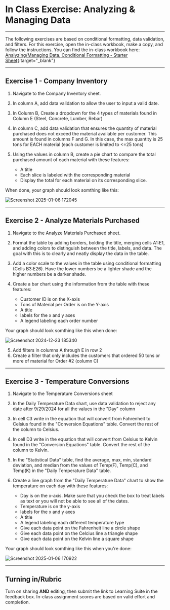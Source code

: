 #  In Class Exercise: Analyzing & Managing Data

---

The following exercises are based on conditional formatting, data validation, and filters. For this exercise, open the in-class workbook, make a copy, and follow the instructions.
You can find the in-class workbook here: [Analyzing/Managing Data, Conditional Formatting - Starter Sheet](https://docs.google.com/spreadsheets/d/1o2_qgtB7Ggw3v8IjGLdc61Ld1jZy3snVAdMJGT7ZjuA/edit?usp=sharing){:target="_blank"}

---

## Exercise 1 - Company Inventory

1. Navigate to the Company Inventory sheet.
2. In column A, add data validation to allow the user to input a valid date.
3. In Column B, Create a dropdown for the 4 types of materials found in Column E (Steel, Concrete, Lumber, Rebar)
4. In column C, add data validation that ensures the quantity of material purchased does not exceed the material available per customer. This amount is found in columns F and G. In this case, the max quantity is 25 tons for EACH material (each customer is limited to <=25 tons)
5. Using the values in column B, create a pie chart to compare the total purchased amount of each material with these features:

   - A title
   - Each slice is labeled with the corresponding material
   - Display the total for each material on its corresponding slice.

When done, your graph should look somthing like this:

![Screenshot 2025-01-06 172045](https://github.com/user-attachments/assets/061046d4-14df-48d4-b25f-dc36e4577213)

---
				
## Exercise 2 - Analyze Materials Purchased

1. Navigate to the Analyze Materials Purchased sheet.
2. Format the table by adding borders, bolding the title, merging cells A1:E1, and adding colors to distinguish between the title, labels, and data. The goal with this is to clearly and neatly display the data in the table.
3. Add a color scale to the values in the table using conditional formatting (Cells B3:E26). Have the lower numbers be a lighter shade and the higher numbers be a darker shade.
4. Create a bar chart using the information from the table with these features:

   - Customer ID is on the X-axis
   - Tons of Material per Order is on the Y-axis
   - A title
   - labels for the x and y axes
   - A legend labeling each order number

Your graph should look somthing like this when done:

![Screenshot 2024-12-23 185340](https://github.com/user-attachments/assets/a056196d-511b-4f8f-ae97-3be0fa806596)

5. Add filters in columns A through E in row 2
6. Create a filter that only includes the customers that ordered 50 tons or more of material for Order #2 (column C)

---

## Exercise 3 - Temperature Conversions

1. Navigate to the Temperature Conversions sheet
2. In the Daily Temperature Data shart, use data validation to reject any date after 9/29/2024 for all the values in the "Day" column
3. In cell C3 write in the equation that will convert from Fahrenheit to Celsius found in the "Conversion Equations" table. Convert the rest of the column to Celsius.
4. In cell D3 write in the equation that will convert from Celsius to Kelvin found in the "Conversion Equations" table. Convert the rest of the column to Kelvin.
5. In the "Statistical Data" table, find the average, max, min, standard deviation, and median from the values of Temp(F), Temp(C), and Temp(K) in the "Daily Temperature Data" table.
6. Create a line graph from the "Daily Temperature Data" chart to show the temperature on each day with these features:

   - Day is on the x-axis. Make sure that you check the box to treat labels as text or you will not be able to see all of the dates.
   - Temperature is on the y-axis
   - labels for the x and y axes
   - A title
   - A legend labeling each different temperature type
   - Give each data point on the Fahrenheit line a circle shape
   - Give each data point on the Celcius line a triangle shape
   - Give each data point on the Kelvin line a square shape

Your graph should look somthing like this when you're done:

![Screenshot 2025-01-06 170922](https://github.com/user-attachments/assets/20404723-e944-4039-81e1-a7a7b061941c)

---
			
## Turning in/Rubric
Turn on sharing **AND** editing, then submit the link to Learning Suite in the feedback box. In-class assignment scores are based on valid effort and completion.


